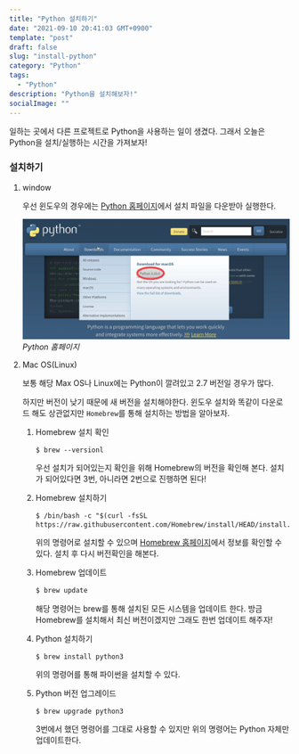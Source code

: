 ```yaml
---
title: "Python 설치하기"
date: "2021-09-10 20:41:03 GMT+0900"
template: "post"
draft: false
slug: "install-python"
category: "Python"
tags:
  - "Python"
description: "Python을 설치해보자!"
socialImage: ""
---
```


일하는 곳에서 다른 프로젝트로 Python을 사용하는 일이 생겼다. 그래서 오늘은 Python을 설치/실행하는 시간을 가져보자!

### 설치하기

1. window
   
    우선 윈도우의 경우에는 [Python 홈페이지](https://python.org)에서 설치 파일을 다운받아 실행한다.

    <div class='picture'>

    ![python_download.jpeg](/media/python_download.jpeg) _Python 홈페이지_

    </div>

2. Mac OS(Linux)

    보통 해당 Max OS나 Linux에는 Python이 깔려있고 2.7 버전일 경우가 많다.

    하지만 버전이 낮기 때문에 새 버전을 설치해야한다. 윈도우 설치와 똑같이 다운로드 해도 상관없지만 `Homebrew`를 통해 설치하는 방법을 알아보자.

    1. Homebrew 설치 확인
    
        ```
        $ brew --versionl
        ```

        우선 설치가 되어있는지 확인을 위해 Homebrew의 버전을 확인해 본다. 설치가 되어있다면 3번, 아니라면 2번으로 진행하면 된다!

    2. Homebrew 설치하기

        ```
        $ /bin/bash -c "$(curl -fsSL https://raw.githubusercontent.com/Homebrew/install/HEAD/install.sh)"
        ```
        
        위의 명령어로 설치할 수 있으며 [Homebrew 홈페이지](https://brew.sh/index_ko)에서 정보를 확인할 수 있다. 설치 후 다시 버전확인을 해본다.

    3. Homebrew 업데이트

        ```bash
        $ brew update
        ```

        해당 명령어는 brew를 통해 설치된 모든 시스템을 업데이트 한다. 방금 Homebrew를 설치해서 최신 버전이겠지만 그래도 한번 업데이트 해주자!

    4. Python 설치하기

        ```
        $ brew install python3
        ```

        위의 명령어를 통해 파이썬을 설치할 수 있다.

    5. Python 버전 업그레이드

        ```
        $ brew upgrade python3
        ```

        3번에서 했던 명령어를 그대로 사용할 수 있지만 위의 명령어는 Python 자체만 업데이트한다.




